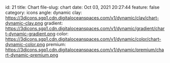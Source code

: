 id: 21
title: Chart 
file-slug: chart
date: Oct 03, 2021 20:27:44
feature: false
category: icons
angle: dynamic
clay: https://3dicons.sgp1.cdn.digitaloceanspaces.com/v1/dynamic/clay/chart-dynamic-clay.png
gradient: https://3dicons.sgp1.cdn.digitaloceanspaces.com/v1/dynamic/gradient/chart-dynamic-gradient.png
color: https://3dicons.sgp1.cdn.digitaloceanspaces.com/v1/dynamic/color/chart-dynamic-color.png
premium: https://3dicons.sgp1.cdn.digitaloceanspaces.com/v1/dynamic/premium/chart-dynamic-premium.png
